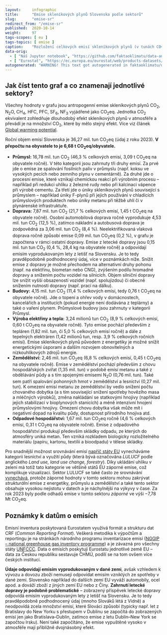 ```yaml
---
layout:     infographic
title:      "Emise skleníkových plynů Slovenska podle sektorů"
slug:       "emise-sr"
redirect_from: "/emise-sr"
published:  2020-10-14
weight:     97
tags-scopes: [ eu ]
tags-topics: [ emise ]
caption:    "Rozložení celkových emisí skleníkových plynů (v tunách CO<sub>2</sub> ekvivalentu) na Slovensku za rok 2023 v jednotlivých sektorech lidské činnosti. Roční objem emisí Slovenska je 36,27 mil. tun. V přepočtu na obyvatele to je 6,68 t CO<sub>2</sub>eq na obyvatele."
data-orig:
  - [ "Náš Jupyter notebook", "https://github.com/faktaoklimatu/data-analysis/blob/master/notebooks/emissions/pie-charts/SK.ipynb" ]
  - [ "Eurostat", "https://ec.europa.eu/eurostat/web/products-datasets/-/ENV_AIR_GGE" ]
autogenerated: "WARNING! This text got autogenerated in faktaoklimatu/data-analysis on 2025-09-18. Do not change here, fix it in the source notebook."
---
```


## Jak číst tento graf a co znamenají jednotlivé sektory?

Všechny hodnoty v grafu jsou <glossary id="antropogennisklenikoveplyny">antropogenní emise</glossary> skleníkových plynů CO<sub>2</sub>, N<sub>2</sub>O, CH<sub>4</sub>, HFC, PFC, SF<sub>6</sub>, NF<sub>3</sub> vyjádřené jako <glossary id="co2eq">CO<sub>2</sub>eq</glossary>. Jednotka CO<sub>2</sub> ekvivalent zohledňuje dlouhodobý efekt skleníkových plynů v atmosféře a převádí je na množství CO<sub>2</sub>, které by mělo stejný efekt. Více viz článek [Global warming potential](https://en.wikipedia.org/wiki/Global_warming_potential).

Roční objem emisí Slovenska je 36,27 mil. tun CO<sub>2</sub>eq (údaj z roku 2023). __V přepočtu na obyvatele to je 6,68 t CO<sub>2</sub>eq/obyvatele.__

* __Průmysl:__ 16,78 mil. tun CO<sub>2</sub> (46,3 % celkových emisí, 3,09 t CO<sub>2</sub>eq na obyvatele ročně). V této kategorii jsou zahrnuty tři druhy emisí. Za prvé jde o emise ze spalování fosilních paliv v průmyslu (např. koksu ve vysokých pecích nebo zemního plynu v cementárně). Za druhé jde o procesní emise, které vznikají chemickou reakcí při výrobním procesu – například při redukci uhlíku z železné rudy nebo při kalcinaci vápence při výrobě cementu. Za třetí jde o úniky skleníkových plynů související s průmyslem – například úniky F-plynů při jejich používání v chladících průmyslových produktech nebo úniky metanu při těžbě uhlí či v plynárenské infrastruktuře.
* __Doprava:__ 7,87 mil. tun CO<sub>2</sub> (21,7 % celkových emisí, 1,45 t CO<sub>2</sub>eq na obyvatele ročně). Osobní automobilová doprava ročně vyprodukuje 4,53 mil. tun CO<sub>2</sub> (12,5 %), zatímco nákladní a autobusová doprava je zodpovědná za 3,06 mil. tun CO<sub>2</sub> (8,4 %). Neelektrifikovaná vlaková doprava ročně způsobí emise 0,09 mil. tun CO<sub>2</sub>eq (0,2 %), v grafu je započtena v rámci ostatní dopravy. Emise z letecké dopravy jsou 0,15 mil. tun tun CO<sub>2</sub> (0,4 %, 28,4 kg na obyvatele ročně) a odpovídají emisím vyprodukovaným lety z letišť na Slovensku. Je to tedy pravděpodobně podhodnocený údaj, více v poznámkách níže. Snížit emise z dopravy je možné přechodem na alternativní druhy pohonu (např. na elektřinu, biometan nebo CNG), zvýšením podílu hromadné dopravy a snížením počtu vozidel na silnicích. Objem silniční dopravy lze snížit vyšší obsazeností vozidel (např. spolujízdou) či obecně snížením nutnosti dopravy (např. prací na dálku).
* __Budovy:__ 4,15 mil. tun CO<sub>2</sub> (11,4 % celkových emisí, tedy 0,76 t CO<sub>2</sub>eq na obyvatele ročně). Jde o topení a ohřev vody v domácnostech, kancelářích a institucích (pokud energie není dodávána z teplárny) a také o vaření plynem. Průmyslové budovy jsou zahrnuty v kategorii Průmysl.
* __Výroba elektřiny a tepla:__ 3,24 milionů tun CO<sub>2</sub> (8,9 % celkových emisí, 0,60 t CO<sub>2</sub>eq na obyvatele ročně). Tyto emise pochází především z tepláren (1,82 mil. tun, či 5,0 % celkových emisí ročně) a dále z tepelných elektráren (1,42 milionů tun, resp. 3,9 % celkových ročních emisí). Emise skleníkových plynů původem z energetiky je možné snížit energetickými úsporami a dalším rozvojem obnovitelných a nízkouhlíkových zdrojů energie.
* __Zemědělství:__ 2,46 mil. tun CO<sub>2</sub>eq (6,8 % celkových emisí, 0,45 t CO<sub>2</sub>eq na obyvatele ročně). Emise v zemědělství pochází především z chovu hospodářských zvířat (1,35 mil. tun) v podobě emisí metanu a také z obdělávání půdy a s tím spojenými emisemi N<sub>2</sub>O (0,76 mil. tun). Také sem patří spalování pohonných hmot v zemědělství a lesnictví (0,27 mil. tun). K omezení emisí metanu ze zemědělství by vedlo snížení počtu chovaného dobytka (a s tím související snížení spotřeby hovězího masa a mléčných výrobků), změna nakládání se statkovými hnojivy (například jejich stabilizací v bioplynových stanicích) a méně intenzivní hnojení průmyslovými hnojivy. Omezení chovu dobytka však může mít i negativní dopad na kvalitu půdy, dostupnost přírodního hnojiva atd.
* __Odpadové hospodářství:__ 1,67 mil. tun CO<sub>2</sub>eq ročně (4,6 % celkových emisí, 0,31 t CO<sub>2</sub>eq na obyvatele ročně). Emise z odpadového hospodářství produkují především skládky odpadu, ze kterých do atmosféry uniká metan. Ten vzniká rozkladem biologicky rozložitelného materiálu (papíru, kartonu, textilií a bioodpadu) v tělese skládky.

Pro snadnější možnost srovnávání emisí [napříč státy EU](/infografiky/emise-vybrane-staty) vynecháváme kategorii lesnictví a využití půdy (která bývá označována _LULUCF_ podle anglického _Land use, land use change, forestry_). Díky ukládání uhlíku v zeleni má totiž tato kategorie ve většině států EU záporné emise, což komplikuje vizualizaci. Sektor LULUCF se také často ze srovnávání [vynechává](https://climateactiontracker.org/methodology/land-use-and-forestry/), protože záporné hodnoty v tomto sektoru mohou zakrývat _strukturální_ emise z energetiky, průmyslu a zemědělství a také tento sektor obsahuje vysokou nejistotu v datech a je náchylnější na výkyvy v čase. Za rok 2023 byly podle odhadů emise v tomto sektoru _záporné_ ve výši −7,78 Mt CO<sub>2</sub>eq.

## Poznámky k datům o emisích

Emisní inventura poskytovaná Eurostatem využívá formát a strukturu dat CRF (_Common Reporting Format_). Veškerá metodika k výpočtům a reportingu je na stránkách národního programu inventarizace emisí ([NGGIP – national greenhouse gas inventory programme](https://www.ipcc-nggip.iges.or.jp/)) a je závazná pro všechny státy [UNFCCC](https://cs.wikipedia.org/wiki/R%C3%A1mcov%C3%A1_%C3%BAmluva_OSN_o_zm%C4%9Bn%C4%9B_klimatu). Data o emisích poskytují Eurostatu jednotlivé země EU – data za Českou republiku sestavuje ČHMÚ, podílí se na tom ovšem více českých institucí.

**Údaje odpovídají emisím vyprodukovaným v dané zemi**, avšak vzhledem k vývozu a dovozu zboží nemusejí odpovídat emisím vzniklých ze spotřeby v dané zemi. Slovensko například do dalších zemí EU vyváží automobily, ocel apod. a dováží zboží z jiných zemí EU nebo z Číny. **Zahrnutí letecké dopravy je podobně problematické** – zobrazený příspěvek letecké dopravy odpovídá emisím vyprodukovaným lety z letišť na Slovensku. Je to tedy pravděpodobně podhodnocený údaj (mnoho Slováků létá z Vídně) a neodpovídá zcela množství emisí, které Slováci způsobí (typicky např. let z Bratislavy do New Yorku s přestupem v Dublinu se započítá do zobrazených emisí jen jako Bratislava–Dublin, zatímco emise z letu Dublin–New York se započtou Irsku). Není také započítáno, že emise vypuštěné vysoko v atmosféře mají přibližně dvojnásobný efekt.
